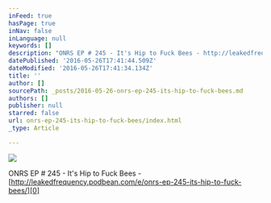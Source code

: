 ```yaml
---
inFeed: true
hasPage: true
inNav: false
inLanguage: null
keywords: []
description: "ONRS EP # 245 - It's Hip to Fuck Bees - http://leakedfrequency.podbean.com/e/onrs-ep-245-its-hip-to-fuck-bees/"
datePublished: '2016-05-26T17:41:44.509Z'
dateModified: '2016-05-26T17:41:34.134Z'
title: ''
author: []
sourcePath: _posts/2016-05-26-onrs-ep-245-its-hip-to-fuck-bees.md
authors: []
publisher: null
starred: false
url: onrs-ep-245-its-hip-to-fuck-bees/index.html
_type: Article

---
```

![](https://the-grid-user-content.s3-us-west-2.amazonaws.com/e1a4da9f-e477-4926-922c-89b8e28c7672.jpg)

ONRS EP \# 245 - It's Hip to Fuck Bees - [http://leakedfrequency.podbean.com/e/onrs-ep-245-its-hip-to-fuck-bees/][0]

[0]: CLICK%20HERE%20TO%20LISTEN%21%21